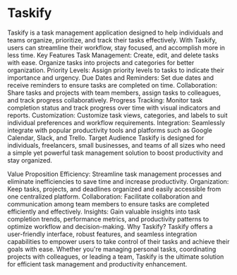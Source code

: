 # Taskify
Taskify is a task management application designed to help individuals and teams organize, prioritize, and track their tasks effectively. With Taskify, users can streamline their workflow, stay focused, and accomplish more in less time.
Key Features
Task Management: Create, edit, and delete tasks with ease. Organize tasks into projects and categories for better organization.
Priority Levels: Assign priority levels to tasks to indicate their importance and urgency.
Due Dates and Reminders: Set due dates and receive reminders to ensure tasks are completed on time.
Collaboration: Share tasks and projects with team members, assign tasks to colleagues, and track progress collaboratively.
Progress Tracking: Monitor task completion status and track progress over time with visual indicators and reports.
Customization: Customize task views, categories, and labels to suit individual preferences and workflow requirements.
Integration: Seamlessly integrate with popular productivity tools and platforms such as Google Calendar, Slack, and Trello.
Target Audience
Taskify is designed for individuals, freelancers, small businesses, and teams of all sizes who need a simple yet powerful task management solution to boost productivity and stay organized.

Value Proposition
Efficiency: Streamline task management processes and eliminate inefficiencies to save time and increase productivity.
Organization: Keep tasks, projects, and deadlines organized and easily accessible from one centralized platform.
Collaboration: Facilitate collaboration and communication among team members to ensure tasks are completed efficiently and effectively.
Insights: Gain valuable insights into task completion trends, performance metrics, and productivity patterns to optimize workflow and decision-making.
Why Taskify?
Taskify offers a user-friendly interface, robust features, and seamless integration capabilities to empower users to take control of their tasks and achieve their goals with ease. Whether you're managing personal tasks, coordinating projects with colleagues, or leading a team, Taskify is the ultimate solution for efficient task management and productivity enhancement.

